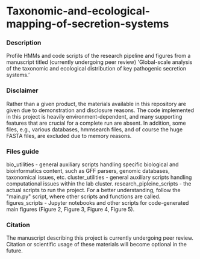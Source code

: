 # Taxonomic-and-ecological-mapping-of-secretion-systems
<h3>Description</h3>
Profile HMMs and code scripts of the research pipeline and figures from a manuscript titled (currently undergoing peer review) 'Global-scale analysis of the taxonomic and ecological distribution of key pathogenic secretion systems.’

<h3>Disclaimer</h3>
Rather than a given product, the materials available in this repository are given due to demonstration and disclosure reasons. The code implemented in this project is heavily environment-dependent, and many supporting features that are crucial for a complete run are absent. In addition, some files, e.g., various databases, hmmsearch files, and of course the huge FASTA files, are excluded due to memory reasons.

<h3>Files guide</h3>
bio_utilities - general auxiliary scripts handling specific biological and bioinformatics content, such as GFF parsers, genomic databases, taxonomical issues, etc.
cluster_utilities - general auxiliary scripts handling computational issues within the lab cluster.
research_pipleine_scripts - the actual scripts to run the project. For a better understanding, follow the "main.py" script, where other scripts and functions are called.
figures_scripts - Jupyter notebooks and other scripts for code-generated main figures (Figure 2, Figure 3, Figure 4, Figure 5).

<h3>Citation</h3>
The manuscript describing this project is currently undergoing peer review. Citation or scientific usage of these materials will become optional in the future.
